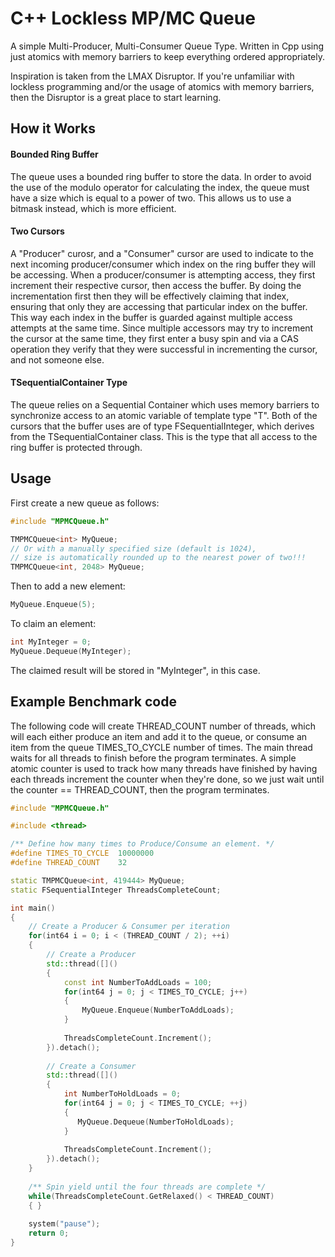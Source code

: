 # C++ Lockless MP/MC Queue
A simple Multi-Producer, Multi-Consumer Queue Type. Written in Cpp using
just atomics with memory barriers to keep everything ordered appropriately.

Inspiration is taken from the LMAX Disruptor. If you're unfamiliar with lockless
programming and/or the usage of atomics with memory barriers, then the Disruptor
is a great place to start learning.

## How it Works

#### Bounded Ring Buffer
The queue uses a bounded ring buffer to store the data. In order to avoid the use
of the modulo operator for calculating the index, the queue must have a size which is equal to a power of two.
This allows us to use a bitmask instead, which is more efficient.
#### Two Cursors
A "Producer" curosr, and a "Consumer" cursor are used to indicate to the next incoming
producer/consumer which index on the ring buffer they will be accessing. When a producer/consumer is attempting access,
they first increment their respective cursor, then access the buffer. By doing the incrementation first then they will be effectively
claiming that index, ensuring that only they are accessing that particular index on the buffer. This way each index in the buffer is guarded against multiple access attempts at the same time.
Since multiple accessors may try  to increment the cursor at the same time, they first
enter a busy spin and via a CAS operation they verify that they were
successful in incrementing the cursor, and not someone else.
#### TSequentialContainer Type
The queue relies on a Sequential Container which uses memory barriers to synchronize
access to an atomic variable of template type "T".
Both of the cursors that the buffer uses are of type FSequentialInteger, which derives from the 
TSequentialContainer class. This is the type that all access to the ring buffer is protected through.


## Usage
First create a new queue as follows:
```c++
#include "MPMCQueue.h"

TMPMCQueue<int> MyQueue;
// Or with a manually specified size (default is 1024),
// size is automatically rounded up to the nearest power of two!!!
TMPMCQueue<int, 2048> MyQueue;
```
Then to add a new element:
```c++
MyQueue.Enqueue(5);
```
To claim an element:
```c++
int MyInteger = 0;
MyQueue.Dequeue(MyInteger);
```
The claimed result will be stored in "MyInteger", in this case.

## Example Benchmark code
The following code will create THREAD_COUNT number of threads, which will
each either produce an item and add it to the queue, or consume an item from the queue
TIMES_TO_CYCLE number of times. The main thread waits for all threads to finish
before the program terminates. A simple atomic counter is used to track how many
threads have finished by having each threads increment the counter when they're
done, so we just wait until the counter == THREAD_COUNT, then the program terminates.
```c++
#include "MPMCQueue.h"

#include <thread>

/** Define how many times to Produce/Consume an element. */
#define TIMES_TO_CYCLE  10000000
#define THREAD_COUNT    32

static TMPMCQueue<int, 419444> MyQueue;
static FSequentialInteger ThreadsCompleteCount;

int main()
{
    // Create a Producer & Consumer per iteration
    for(int64 i = 0; i < (THREAD_COUNT / 2); ++i)
    {
        // Create a Producer
        std::thread([]()
        {
            const int NumberToAddLoads = 100;
            for(int64 j = 0; j < TIMES_TO_CYCLE; j++)
            {
                MyQueue.Enqueue(NumberToAddLoads);
            }
            
            ThreadsCompleteCount.Increment();
        }).detach();
        
        // Create a Consumer
        std::thread([]()
        {
            int NumberToHoldLoads = 0;
            for(int64 j = 0; j < TIMES_TO_CYCLE; ++j)
            {
               MyQueue.Dequeue(NumberToHoldLoads);
            }
                    
            ThreadsCompleteCount.Increment();
        }).detach();
    }
    
    /** Spin yield until the four threads are complete */
    while(ThreadsCompleteCount.GetRelaxed() < THREAD_COUNT)
    { }
    
    system("pause");
    return 0;
}
```
